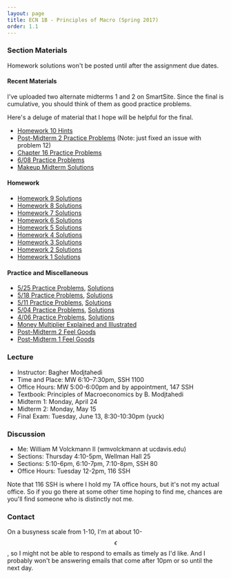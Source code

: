 ```yaml
---
layout: page
title: ECN 1B - Principles of Macro (Spring 2017)
order: 1.1
---
```



### Section Materials
Homework solutions won't be posted until after the assignment due dates.

#### Recent Materials
I've uploaded two alternate midterms 1 and 2 on SmartSite. Since the final is
cumulative, you should think of them as good practice problems.

Here's a deluge of material that I hope will be helpful for the final.
* [Homework 10 Hints](hw10-hints.pdf)
* [Post-Midterm 2 Practice Problems](finalpractice.pdf) (Note: just fixed an issue
  with problem 12)
* [Chapter 16 Practice Problems](chapter16practice.pdf)
* [6/08 Practice Problems](6-08-practice-ans.pdf)
* [Makeup Midterm Solutions](makeupkeys.pdf)

#### Homework
* [Homework 9 Solutions](6-08-hw-ans.pdf)
* [Homework 8 Solutions](6-01-hw-ans.pdf)
* [Homework 7 Solutions](5-25-hw-ans.pdf)
* [Homework 6 Solutions](5-18-hw-ans.pdf)
* [Homework 5 Solutions](5-11-hw.pdf)
* [Homework 4 Solutions](5-04-hw-ans.pdf)
* [Homework 3 Solutions](4-20-ans.pdf)
* [Homework 2 Solutions](4-13-ans-labor.pdf)
* [Homework 1 Solutions](4-13-hw-ans.pdf)

#### Practice and Miscellaneous
* [5/25 Practice Problems](5-25-practice.pdf), [Solutions](5-25-practice-ans.pdf)
* [5/18 Practice Problems](5-18.pdf), [Solutions](5-18-ans.pdf)
* [5/11 Practice Problems](5-11-practice.pdf), [Solutions](5-11-practice-ans.pdf)
* [5/04 Practice Problems](5-04-practice.pdf), [ Solutions](5-04-practice-ans.pdf)
* [4/06 Practice Problems](4-06.pdf), [Solutions](4-06-ans.pdf)
* [Money Multiplier Explained and Illustrated](moneymultiplier.pdf)
* [Post-Midterm 2 Feel Goods](https://www.youtube.com/watch?v=6at5gBa4ZbI)
* [Post-Midterm 1 Feel Goods](https://www.youtube.com/watch?v=zZAwFcsSkFk)


### Lecture
* Instructor: Bagher Modjtahedi
* Time and Place: MW 6:10–7:30pm, SSH 1100
* Office Hours: MW 5:00-6:00pm and by appointment, 147 SSH
* Textbook: Principles of Macroeconomics by B. Modjtahedi
* Midterm 1: Monday, April 24
* Midterm 2: Monday, May 15
* Final Exam: Tuesday, June 13, 8:30-10:30pm (yuck)


### Discussion
* Me: William M Volckmann II (wmvolckmann at ucdavis.edu)
* Sections: Thursday 4:10-5pm, Wellman Hall 25
* Sections: 5:10-6pm, 6:10-7pm, 7:10-8pm, SSH 80
* Office Hours: Tuesday 12-2pm, 116 SSH

Note that 116 SSH is where I hold my TA office hours, but it's not my actual
office. So if you go there at some other time hoping to find me, chances are
you'll find someone who is distinctly not me.


### Contact
On a busyness scale from 1-10, I'm at about 10-$$\epsilon$$, so I might not be
 able to respond to emails as timely as I'd like. And I probably won't be
 answering emails that come after 10pm or so until the next day.
